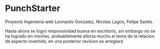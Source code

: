 # PunchStarter
Proyecto Ingeniería web Leonardo Gonzalez, Nicolas Lagos, Felipe Santis.

Hasta ahora se logró responsividad buena en escritorio, sin embargo no se ha logrado en moviles, probablemente afecta mucho el tema de la relacion de aspecto invertida, en una posterior revision se arreglará
